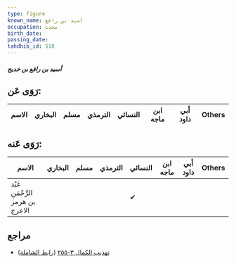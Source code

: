 ```yaml
---
type: figure
known_name: أسيد بن رافع
occupation: محدث
birth_date:
passing_date:
tahdhib_id: 518
---
```

##### أسيد بن رافع بن خديج

## رَوَى عَن:
| الاسم | البخاري | مسلم | الترمذي | النسائي | ابن ماجه | أبي داود | Others |
| ----- | ------- | ---- | ------- | ------- | -------- | -------- | ------ |
## رَوَى عَنه:
| الاسم                            | البخاري | مسلم | الترمذي | النسائي | ابن ماجه | أبي داود | Others |
| -------------------------------- | ------- | ---- | ------- | ------- | -------- | -------- | ------ |
| عَبْد الرَّحْمَنِ بن هرمز الاعرج |         |      |         | ✔       |          |          |        |
## مراجع
- [تهذيب الكمال ٣-٢٥٥](obsidian://open?vault=Tahdhib-al-Kamal&file=Figures/٥١٨-أسيد%20بن%20رافع%20بن%20خديج) ([رابط الشاملة](https://shamela.ws/book/3722/1269))